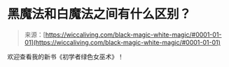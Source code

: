 <!--yml

分类: 未分类

日期: 2024-06-12 18:26:23

-->

# 黑魔法和白魔法之间有什么区别？

> 来源：[https://wiccaliving.com/black-magic-white-magic/#0001-01-01](https://wiccaliving.com/black-magic-white-magic/#0001-01-01)

欢迎查看我的新书《初学者绿色女巫术》！
